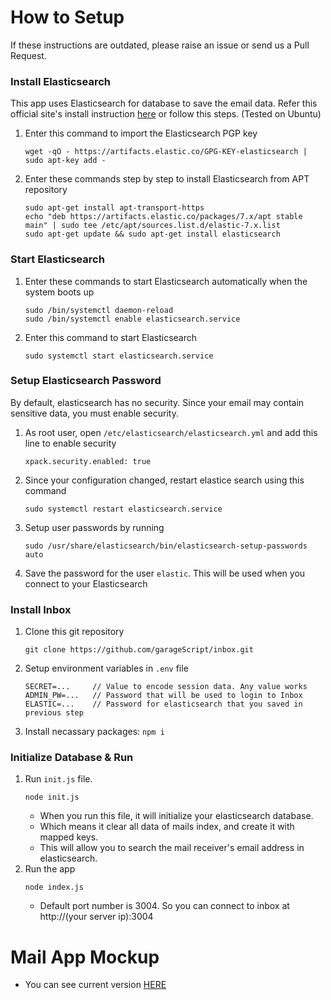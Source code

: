# How to Setup
If these instructions are outdated, please raise an issue or send us a Pull Request.

### Install Elasticsearch
This app uses Elasticsearch for database to save the email data. Refer this official site's install instruction [here](https://www.elastic.co/guide/en/elasticsearch/reference/7.9/deb.html)
or follow this steps. (Tested on Ubuntu)
1. Enter this command to import the Elasticsearch PGP key
    ```
    wget -qO - https://artifacts.elastic.co/GPG-KEY-elasticsearch | sudo apt-key add -
    ```
2. Enter these commands step by step to install Elasticsearch from APT repository 
    ```
    sudo apt-get install apt-transport-https
    echo "deb https://artifacts.elastic.co/packages/7.x/apt stable main" | sudo tee /etc/apt/sources.list.d/elastic-7.x.list
    sudo apt-get update && sudo apt-get install elasticsearch
    ```
    
### Start Elasticsearch
1. Enter these commands to start Elasticsearch automatically when the system boots up
    ```
    sudo /bin/systemctl daemon-reload
    sudo /bin/systemctl enable elasticsearch.service
    ```
2. Enter this command to start Elasticsearch
    ```
    sudo systemctl start elasticsearch.service
    ```

### Setup Elasticsearch Password
By default, elasticsearch has no security. Since your email may contain sensitive data, you must enable security.

1. As root user, open `/etc/elasticsearch/elasticsearch.yml` and add this line to enable security
    ```
    xpack.security.enabled: true
    ```
2. Since your configuration changed, restart elastice search using this command
    ```
    sudo systemctl restart elasticsearch.service
    ```
3. Setup user passwords by running
    ```
    sudo /usr/share/elasticsearch/bin/elasticsearch-setup-passwords auto
    ```
4. Save the password for the user `elastic`. This will be used when you connect to your Elasticsearch

### Install Inbox
1. Clone this git repository
    ```
    git clone https://github.com/garageScript/inbox.git
    ```
2. Setup environment variables in `.env` file
    ```
    SECRET=...     // Value to encode session data. Any value works
    ADMIN_PW=...   // Password that will be used to login to Inbox
    ELASTIC=...    // Password for elasticsearch that you saved in previous step
    ```
3. Install necassary packages: `npm i`

### Initialize Database & Run
1. Run `init.js` file.
    ```
    node init.js
    ```
    * When you run this file, it will initialize your elasticsearch database.
    * Which means it clear all data of mails index, and create it with mapped keys.
    * This will allow you to search the mail receiver's email address in elasticsearch.
2. Run the app
    ```
    node index.js
    ```
    * Default port number is 3004. So you can connect to inbox at http://(your server ip):3004

# Mail App Mockup
* You can see current version [HERE](https://mail.hoie.kim)
